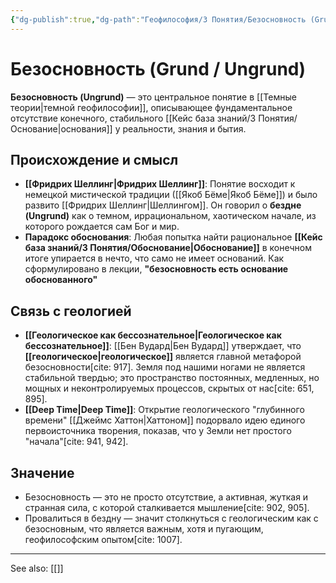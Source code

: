 ```yaml
---
{"dg-publish":true,"dg-path":"Геофилософия/3 Понятия/Безосновность (Grund - Ungrund)","permalink":"/geofilosofiya/3-ponyatiya/bezosnovnost-grund-ungrund/"}
---
```



# Безосновность (Grund / Ungrund)

**Безосновность (Ungrund)** — это центральное понятие в [[Темные теории\|темной геофилософии]], описывающее фундаментальное отсутствие конечного, стабильного [[Кейс база знаний/3 Понятия/Основание\|основания]] у реальности, знания и бытия.

## Происхождение и смысл
- **[[Фридрих Шеллинг\|Фридрих Шеллинг]]**: Понятие восходит к немецкой мистической традиции ([[Якоб Бёме\|Якоб Бёме]]) и было развито [[Фридрих Шеллинг\|Шеллингом]]. Он говорил о **бездне (Ungrund)** как о темном, иррациональном, хаотическом начале, из которого рождается сам Бог и мир.
- **Парадокс обоснования**: Любая попытка найти рациональное **[[Кейс база знаний/3 Понятия/Обоснование\|Обоснование]]** в конечном итоге упирается в нечто, что само не имеет оснований. Как сформулировано в лекции, **"безосновность есть основание обоснованного"**

## Связь с геологией
- **[[Геологическое как бессознательное\|Геологическое как бессознательное]]**: [[Бен Вудард\|Бен Вудард]] утверждает, что **[[геологическое\|геологическое]]** является главной метафорой безосновности[cite: 917]. Земля под нашими ногами не является стабильной твердью; это пространство постоянных, медленных, но мощных и неконтролируемых процессов, скрытых от нас[cite: 651, 895].
- **[[Deep Time\|Deep Time]]**: Открытие геологического "глубинного времени" [[Джеймс Хаттон\|Хаттоном]] подорвало идею единого первоисточника творения, показав, что у Земли нет простого "начала"[cite: 941, 942].

## Значение
- Безосновность — это не просто отсутствие, а активная, жуткая и странная сила, с которой сталкивается мышление[cite: 902, 905].
- Провалиться в бездну — значит столкнуться с геологическим как с безосновным, что является важным, хотя и пугающим, геофилософским опытом[cite: 1007].





---
See also:
[[]]
